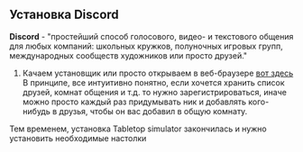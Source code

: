 ## Установка Discord

**Discord** - "простейший способ голосового, видео- и текстового общения для любых компаний: школьных кружков, полуночных игровых групп, международных сообществ художников или просто друзей."

1. Качаем установщик или просто открываем в веб-браузере [вот здесь](https://discordapp.com)
В принципе, все интуитивно понятно, если хочется хранить список друзей, комнат общения и т.д. то нужно зарегистрироваться,
иначе можно просто каждый раз придумывать ник и добавлять кого-нибудь в друзья, чтобы он вас добавил в общую комнату.

Тем временем, установка Tabletop simulator закончилась и нужно установить необходимые настолки
